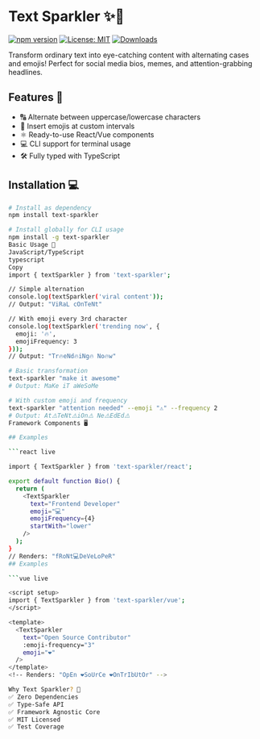# Text Sparkler ✨🚀

[![npm version](https://img.shields.io/npm/v/text-sparkler)](https://www.npmjs.com/package/text-sparkler)
[![License: MIT](https://img.shields.io/badge/License-MIT-yellow.svg)](https://opensource.org/licenses/MIT)
[![Downloads](https://img.shields.io/npm/dm/text-sparkler)](https://npm-stat.com/charts.html?package=text-sparkler)

Transform ordinary text into eye-catching content with alternating cases and emojis! Perfect for social media bios, memes, and attention-grabbing headlines.

## Features 🌟
- 🔠 Alternate between uppercase/lowercase characters
- 🎉 Insert emojis at custom intervals
- ⚛️ Ready-to-use React/Vue components
- 💻 CLI support for terminal usage
- 🛠️ Fully typed with TypeScript

## Installation 💻
```bash
# Install as dependency
npm install text-sparkler

# Install globally for CLI usage
npm install -g text-sparkler
Basic Usage 📖
JavaScript/TypeScript
typescript
Copy
import { textSparkler } from 'text-sparkler';

// Simple alternation
console.log(textSparkler('viral content'));
// Output: "ViRaL cOnTeNt"

// With emoji every 3rd character
console.log(textSparkler('trending now', { 
  emoji: '🔥', 
  emojiFrequency: 3 
}));
// Output: "Tr🔥eNd🔥iNg🔥 No🔥w"

# Basic transformation
text-sparkler "make it awesome"
# Output: MaKe iT aWeSoMe

# With custom emoji and frequency
text-sparkler "attention needed" --emoji "⚠️" --frequency 2
# Output: At⚠️TeNt⚠️iOn⚠️ Ne⚠️EdEd⚠️
Framework Components 🖥️

## Examples

```react live

import { TextSparkler } from 'text-sparkler/react';

export default function Bio() {
  return (
    <TextSparkler 
      text="Frontend Developer"
      emoji="💻"
      emojiFrequency={4}
      startWith="lower"
    />
  );
}
// Renders: "fRoNt💻DeVeLoPeR"
## Examples

```vue live

<script setup>
import { TextSparkler } from 'text-sparkler/vue';
</script>

<template>
  <TextSparkler 
    text="Open Source Contributor"
    :emoji-frequency="3"
    emoji="❤️"
  />
</template>
<!-- Renders: "OpEn ❤️SoUrCe ❤️OnTrIbUtOr" -->

Why Text Sparkler? 🤔
✅ Zero Dependencies
✅ Type-Safe API
✅ Framework Agnostic Core
✅ MIT Licensed
✅ Test Coverage